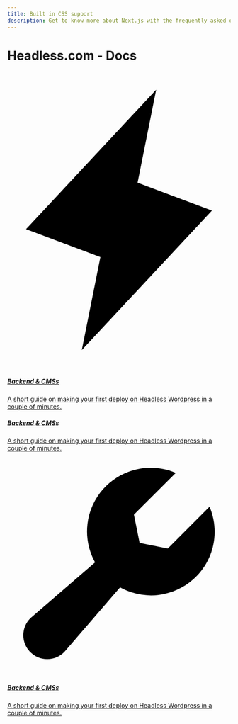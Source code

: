 ```yaml
---
title: Built in CSS support
description: Get to know more about Next.js with the frequently asked questions.
---
```


# Headless.com - Docs

<div class='cards'>
  <a href='/' class='card'>
    <svg class='icon' viewBox='0 0 12 16' xmlns='http://www.w3.org/2000/svg'>
      <path d='M4 15L5 10L1 8.5L8 1L7 6L11 7.5L4 15Z' stroke-width='1.5' stroke-linecap='round' stroke-linejoin='round'/>
    </svg>
    <h5>Backend & CMSs</h5>
    A short guide on making your first deploy on Headless Wordpress in a couple of minutes.
  </a>
  <a href='/' class='card'>
    <h5>Backend & CMSs </h5>
    A short guide on making your first deploy on Headless Wordpress in a couple of minutes.
  </a>
  <a href='/' class='card'>
  <svg class='icon' viewBox='0 0 14 14' xmlns='http://www.w3.org/2000/svg'>
    <path d='M12.6812 3.43749C13.0091 4.2033 13.0894 5.0525 12.9108 5.8662C12.7321 6.6799 12.3035 7.41737 11.6849 7.97536C11.0663 8.53335 10.2887 8.88392 9.46092 8.97799C8.63316 9.07207 7.79671 8.90493 7.06867 8.49999L3.56242 12.5625C3.28062 12.8443 2.89843 13.0026 2.49992 13.0026C2.1014 13.0026 1.71921 12.8443 1.43742 12.5625C1.15562 12.2807 0.997314 11.8985 0.997314 11.5C0.997314 11.1015 1.15562 10.7193 1.43742 10.4375L5.49992 6.93124C5.09497 6.2032 4.92784 5.36674 5.02191 4.53899C5.11598 3.71123 5.46656 2.93362 6.02454 2.31501C6.58253 1.6964 7.32 1.26777 8.13371 1.08912C8.94741 0.910477 9.79661 0.990763 10.5624 1.31874L7.93742 3.93749L8.29367 5.70624L10.0624 6.06249L12.6812 3.43749Z' stroke-width='1.5' stroke-linecap='round' stroke-linejoin='round'/>
  </svg>
    <h5>Backend & CMSs</h5>
    A short guide on making your first deploy on Headless Wordpress in a couple of minutes.
  </a>
</div>